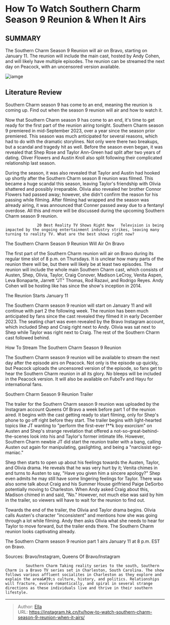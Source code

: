 # How To Watch Southern Charm Season 9 Reunion &amp; When It Airs


## SUMMARY 



  The Southern Charm Season 9 Reunion will air on Bravo, starting on January 11.   The reunion will include the main cast, hosted by Andy Cohen, and will likely have multiple episodes.   The reunion can be streamed the next day on Peacock, with an uncensored version available.  

![iamge](https://static1.srcdn.com/wordpress/wp-content/uploads/2024/01/publish-1_11-morning-how-to-watch-southern-charm-season-9-reunion-when-it-airs.jpg)

## Literature Review
Southern Charm season 9 has come to an end, meaning the reunion is coming up. Find out when the season 9 reunion will air and how to watch it. 




Now that Southern Charm season 9 has come to an end, it&#39;s time to get ready for the first part of the reunion airing tonight. Southern Charm season 9 premiered in mid-September 2023, over a year since the season prior premiered. This season was much anticipated for several reasons, which had to do with the dramatic storylines. Not only were there two breakups, but a scandal and tragedy hit as well. Before the season even began, it was revealed that Shep Rose and Taylor Ann-Green had split after two years of dating. Oliver Flowers and Austin Kroll also split following their complicated relationship last season.




During the season, it was also revealed that Taylor and Austin had hooked up shortly after the Southern Charm season 8 reunion was filmed. This became a huge scandal this season, leaving Taylor&#39;s friendship with Olivia shattered and possibly irreparable. Olivia also revealed her brother Connor Flowers had passed away; however, she didn&#39;t confirm the reason for his passing while filming. After filming had wrapped and the season was already airing, it was announced that Conner passed away due to a fentanyl overdose. All this and more will be discussed during the upcoming Southern Charm season 9 reunion.

                  20 Best Reality TV Shows Right Now   Television is being impacted by the ongoing entertainment industry strikes, leaving many turning to reality TV. What are the best shows right now?    


 The Southern Charm Season 9 Reunion Will Air On Bravo 
          




The first part of the Southern Charm reunion will air on Bravo during its regular time slot of 8 p.m. on Thursdays. It is unclear how many parts of the reunion there will be, but there will likely be at least two episodes. The reunion will include the whole main Southern Charm cast, which consists of Austen, Shep, Olivia, Taylor, Craig Conover, Madison LeCroy, Venita Aspen, Leva Bonaparte, Jarrett &#34;JT&#34; Thomas, Rod Razavi, and Rodrigo Reyes. Andy Cohen will be hosting like has since the show&#39;s inception in 2014.



 The Reunion Starts January 11 
         

The Southern Charm season 9 reunion will start on January 11 and will continue with part 2 the following week. The reunion has been much anticipated by fans since the cast revealed they filmed it in early December 2023. The seating chart was even revealed by the Bravo Instagram account, which included Shep and Craig right next to Andy. Olivia was sat next to Shep while Taylor was right next to Craig. The rest of the Southern Charm cast followed behind.






 How To Stream The Southern Charm Season 9 Reunion 
          

The Southern Charm season 9 reunion will be available to stream the next day after the episode airs on Peacock. Not only is the episode up quickly, but Peacock uploads the uncensored version of the episode, so fans get to hear the Southern Charm reunion in all its glory. No bleeps will be included in the Peacock version. It will also be available on FuboTv and Hayu for international fans.



 Southern Charm Season 9 Reunion Trailer 

 

The trailer for the Southern Charm season 9 reunion was uploaded by the Instagram account Queens Of Bravo a week before part 1 of the reunion aired. It begins with the cast getting ready to start filming, only for Shep&#39;s phone to go off right before they start. The trailer begins with light-hearted topics like JT wanting to &#34;perform the first-ever f**k boy exorcism&#34; on Austen and Shep&#39;s strange revelation that offered a not-so-great-behind-the-scenes look into his and Taylor&#39;s former intimate life. However, Southern Charm newbie JT did start the reunion trailer with a bang, calling Austen out again for manipulating, gaslighting, and being a &#34;narcissist ego-maniac.&#34;




Shep then starts to open up about his feelings towards the Austen, Taylor, and Olivia drama. He reveals that he was very hurt by it; Venita chimes in and turns to Austen to say, &#34;Have you given him a sincere apology?&#34; Shep even admits he may still have some lingering feelings for Taylor. There was also some talk about Craig and his Summer House girlfriend Paige DeSorbo potentially moving to Charleston. When Andy asked Craig about this, Madison chimed in and said, &#34;No.&#34; However, not much else was said by him in the trailer, so viewers will have to wait for the reunion to find out.

Towards the end of the trailer, the Olivia and Taylor drama begins. Olivia calls Austen&#39;s character &#34;inconsistent&#34; and mentions how she was going through a lot while filming. Andy then asks Olivia what she needs to hear for Taylor to move forward, but the trailer ends there. The Southern Charm reunion looks captivating already.



The Southern Charm season 9 reunion part 1 airs January 11 at 8 p.m. EST on Bravo.







Sources: Bravo/Instagram, Queens Of Bravo/Instagram

             Southern Charm Taking reality series to the south, Southern Charm is a Bravo TV series set in Charleston, South Carolina. The show follows various affluent socialites in Charleston as they explore and explain the area&#39;s culture, history, and politics. Relationships will fracture, evolve romantically, and spiral in several strange directions as these individuals live and thrive in their southern lifestyle.  


---

> Author: [Ella](https://instagram.hk.cn/)  
> URL: https://instagram.hk.cn/tv/how-to-watch-southern-charm-season-9-reunion-when-it-airs/  

